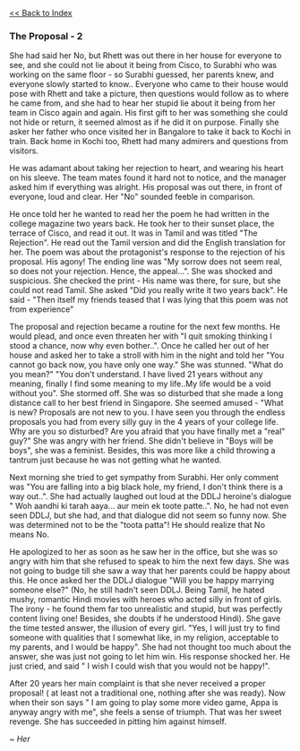 
[<<  Back to Index](index.md)


### The Proposal - 2 

She had said her No, but Rhett was out there in her house for everyone to see, and she could not lie about it being from Cisco, to Surabhi who was working on the same floor - so Surabhi guessed, her parents knew, and everyone slowly started to know.. Everyone who came to their house would pose with Rhett and take a picture, then questions would follow as to where he came from, and she had to hear her stupid lie about it being from her team in Cisco again and again. His first gift to her was something she could not hide or return, it seemed almost as if he did it on purpose. Finally she asker her father who once visited her in Bangalore to take it back to Kochi in train. Back home in Kochi too, Rhett had many admirers and questions from visitors.


He was adamant about taking her rejection to heart, and wearing his heart on his sleeve. The team mates found it hard not to notice, and the manager asked him if everything was alright. His proposal was out there, in front of everyone, loud and clear. Her "No" sounded feeble in comparison. 

He once told her he wanted to read her the poem he had written in the college magazine two years back. He took her to their sunset place, the terrace of Cisco, and read it out. It was in Tamil and was titled "The Rejection".  He read out the Tamil version and did the English translation for her. The poem was about the protagonist's response to the rejection of his proposal. His agony! The ending line was "My sorrow does not seem real, so does not your rejection. Hence, the appeal...". She was shocked and suspicious. She checked the print - His name was there, for sure, but she could not read Tamil. She asked "Did you really write it two years back". He said  - "Then itself my friends teased that I was lying that this poem was not from experience"

The proposal and rejection became a routine for the next few months. He would plead, and once even threaten her with  "I quit smoking thinking I stood a chance, now why even bother..". Once he called her out of her house and asked her to take a stroll with him in the night and told her "You cannot go back now, you have only one way." She was stunned. "What do you mean?"
"You don't understand. I have lived 21 years without any meaning, finally I find some meaning to my life..My life would be a void without you". She stormed off. She was so disturbed that she made a long distance call to her best friend in Singapore. She seemed amused - "What is new? Proposals are not new to you. I have seen you through the endless proposals you had from every silly guy in the 4 years of your college life. Why are you so disturbed? Are you afraid that you have finally met a "real" guy?" She was angry with her friend. She didn't believe in "Boys will be boys", she was a feminist. Besides, this was more like a child throwing a tantrum just because he was not getting what he wanted. 

Next morning she tried to get sympathy from Surabhi. Her only comment was "You are falling into a big black hole, my friend, I don't think there is a way out..". She had actually laughed out loud at the DDLJ heroine's dialogue " Woh aandhi ki tarah aaya... aur mein ek toote patte..". No, he had not even seen DDLJ, but she had, and that dialogue did not seem so funny now. She was determined not to be the "toota patta"! He should realize that No means No.

He apologized to her as soon as he saw her in the office, but she was so angry with him that she refused to speak to him the next few days. She was not going to budge till she saw a way that her parents could be happy about this. He once asked her the DDLJ dialogue "Will you be happy marrying someone else?" (No, he still hadn't seen DDLJ. Being Tamil, he hated mushy, romantic Hindi movies with heroes who acted silly in front of girls. The irony - he found them far too unrealistic and stupid,  but was perfectly content living one! Besides, she doubts if he understood Hindi). She gave the time tested answer, the illusion of every girl. "Yes, I will just try to find someone with qualities that I somewhat like, in my religion, acceptable to my parents, and I would be happy". She had not thought  too much about the answer, she was just not going to let him win. His response shocked her. He just cried, and said " I wish I could wish that you would not be happy!". 

After 20 years her main complaint is that she never received a proper proposal! ( at least not a traditional one, nothing after she was ready). Now when their son says " I am going to play some more video game, Appa is anyway angry with me", she feels a sense of triumph. That was her sweet revenge. She has succeeded in pitting him against himself.

_~ Her_